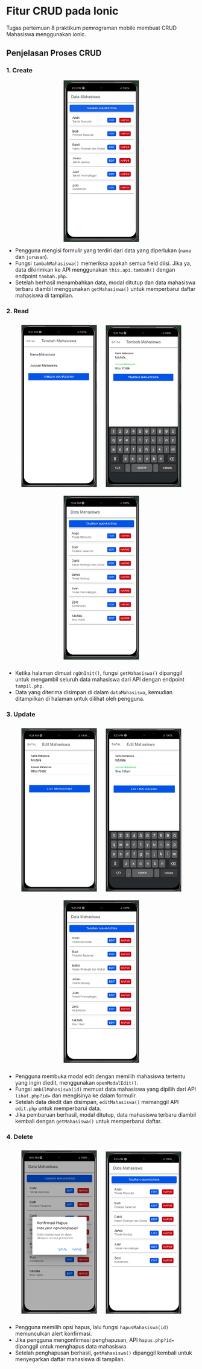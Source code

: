 # Fitur CRUD pada Ionic

Tugas pertemuan 8 praktikum pemrograman mobile membuat CRUD Mahasiswa menggunakan ionic.

## Penjelasan Proses CRUD

### 1. Create

<p align="center">
 <img src="readme-img/R.png" style="width: 200px; display:block; margin-left:auto; margin-right:auto">
</p>

- Pengguna mengisi formulir yang terdiri dari data yang diperlukan (`nama` dan `jurusan`).
- Fungsi `tambahMahasiswa()` memeriksa apakah semua field diisi. Jika ya, data dikirimkan ke API menggunakan `this.api.tambah()` dengan endpoint `tambah.php`.
- Setelah berhasil menambahkan data, modal ditutup dan data mahasiswa terbaru diambil menggunakan `getMahasiswa()` untuk memperbarui daftar mahasiswa di tampilan.

### 2. Read

<p align="center">
    <img src="readme-img/C1.png" style="width: 200px; margin:10px" />
    <img src="readme-img/C2.png" style="width: 200px; margin:10px" />
    <img src="readme-img/C3.png" style="width: 200px; margin:10px" />
</p>

- Ketika halaman dimuat `ngOnInit()`, fungsi `getMahasiswa()` dipanggil untuk mengambil seluruh data mahasiswa dari API dengan endpoint `tampil.php`.
- Data yang diterima disimpan di dalam `dataMahasiswa`, kemudian ditampilkan di halaman untuk dilihat oleh pengguna.

### 3. Update

<p align="center">
    <img src="readme-img/U1.png" style="width: 200px; margin:10px" />
    <img src="readme-img/U2.png" style="width: 200px; margin:10px" />
    <img src="readme-img/U3.png" style="width: 200px; margin:10px" />
</p>

- Pengguna membuka modal edit dengan memilih mahasiswa tertentu yang ingin diedit, menggunakan `openModalEdit()`.
- Fungsi `ambilMahasiswa(id)` memuat data mahasiswa yang dipilih dari API `lihat.php?id=` dan mengisinya ke dalam formulir.
- Setelah data diedit dan disimpan, `editMahasiswa()` memanggil API `edit.php` untuk memperbarui data.
- Jika pembaruan berhasil, modal ditutup, data mahasiswa terbaru diambil kembali dengan `getMahasiswa()` untuk memperbarui daftar.

### 4. Delete

<p align="center">
    <img src="readme-img/D1.png" style="width: 200px; margin:10px" />
    <img src="readme-img/D2.png" style="width: 200px; margin:10px" />
</p>

- Pengguna memilih opsi hapus, lalu fungsi `hapusMahasiswa(id)` memunculkan alert konfirmasi.
- Jika pengguna mengonfirmasi penghapusan, API `hapus.php?id=` dipanggil untuk menghapus data mahasiswa.
- Setelah penghapusan berhasil, `getMahasiswa()` dipanggil kembali untuk menyegarkan daftar mahasiswa di tampilan.
